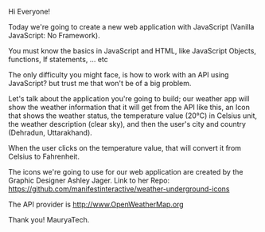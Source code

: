 Hi Everyone!

Today we're going to create a new web application with JavaScript (Vanilla JavaScript: No Framework).

You must know the basics in JavaScript and HTML, like JavaScript Objects, functions, If statements, ... etc

The only difficulty you might face, is how to work with an API using JavaScript? but trust me that won't be of a big problem.

Let's talk about the application you're going to build; our weather app will show the weather information that it will get from the API like this, an Icon that shows the weather status, the temperature value (20°C) in Celsius unit, the weather description (clear sky), and then the user's city and country (Dehradun, Uttarakhand).

When the user clicks on the temperature value, that will convert it from Celsius to Fahrenheit.

The icons we're going to use for our web application are created by the Graphic Designer Ashley Jager.
Link to her Repo: https://github.com/manifestinteractive/weather-underground-icons

The API provider is http://www.OpenWeatherMap.org

Thank you!
MauryaTech.

